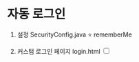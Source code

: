 # 자동 로그인

1. 설정
    SecurityConfig.java
        ⭐ rememberMe

2. 커스텀 로그인 페이지
    login.html
    <input type="checkbox" name="remember-me">
